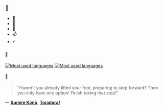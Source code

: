 ### 👋

- 🔭
- 🌱
- 💬
- 📫
- ⚡

#### 🧏

[![Most used languages](https://github-readme-stats-aynah.vercel.app/api/top-langs/?username=aynh&theme=solarized-dark&langs_count=6&layout=compact&hide_title=true)](https://github.com/anuraghazra/github-readme-stats#gh-dark-mode-only)
[![Most used languages](https://github-readme-stats-aynah.vercel.app/api/top-langs/?username=aynh&theme=solarized-light&langs_count=6&layout=compact&hide_title=true)](https://github.com/anuraghazra/github-readme-stats#gh-light-mode-only)

#### 💬

> "Haven't you already lifted your foot, preparing to step forward? Then you only have one option! Finish taking that step!"

&mdash; [**Sumire Kanō**](https://myanimelist.net/character.php?q=Sumire%20Kan%C5%8D&cat=character), [**Toradora!**](https://myanimelist.net/search/all?q=Toradora!&cat=all)
